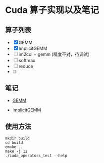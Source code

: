 # Cuda 算子实现以及笔记

## 算子列表

- [x] GEMM
- [x] ImplicitGEMM
- [ ] im2col + gemm (精度不对，待调试)
- [ ] softmax
- [ ] reduce
- [ ] 

## 笔记

- [GEMM](./Notes/GEMM.md)

- [ImplicitGEMM](./Notes/ImplicitGEMM.md)

## 使用方法

```shell
mkdir build 
cd build
cmake ..
make -j 12
./cuda_operators_test --help
```

